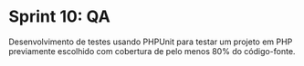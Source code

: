 # Sprint 10: QA

Desenvolvimento de testes usando PHPUnit para testar um projeto em PHP previamente escolhido com cobertura de pelo menos 80% do código-fonte.